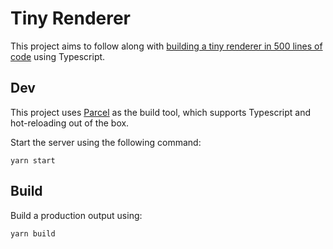 # Tiny Renderer

This project aims to follow along with [building a tiny renderer in 500 lines of code](https://github.com/ssloy/tinyrenderer) using Typescript. 

## Dev

This project uses [Parcel](https://parceljs.org/) as the build tool, which supports Typescript and hot-reloading out of the box.

Start the server using the following command: 

```
yarn start
```

## Build

Build a production output using:

```
yarn build
```